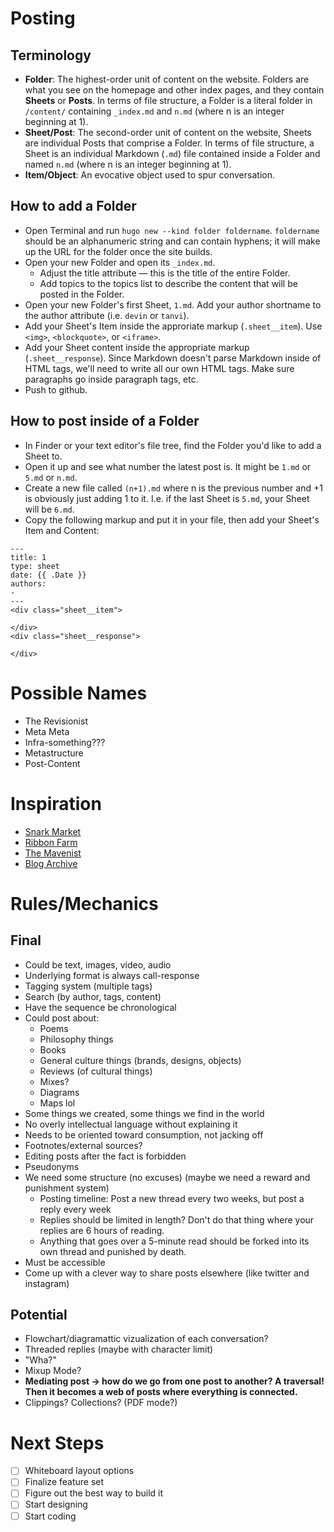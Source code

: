 # Posting
## Terminology
- **Folder**: The highest-order unit of content on the website. Folders are what you see on the homepage and other index pages, and they contain **Sheets** or **Posts**. In terms of file structure, a Folder is a literal folder in `/content/` containing `_index.md` and `n.md` (where n is an integer beginning at 1).
- **Sheet/Post**: The second-order unit of content on the website, Sheets are individual Posts that comprise a Folder. In terms of file structure, a Sheet is an individual Markdown (`.md`) file contained inside a Folder and named `n.md` (where n is an integer beginning at 1).
- **Item/Object**: An evocative object used to spur conversation.

## How to add a Folder
- Open Terminal and run `hugo new --kind folder foldername`. `foldername` should be an alphanumeric string and can contain hyphens; it will make up the URL for the folder once the site builds.
- Open your new Folder and open its `_index.md`.
  - Adjust the title attribute — this is the title of the entire Folder.
  - Add topics to the topics list to describe the content that will be posted in the Folder.
- Open your new Folder's first Sheet, `1.md`. Add your author shortname to the author attribute (i.e. `devin` or `tanvi`).
- Add your Sheet's Item inside the approriate markup (`.sheet__item`). Use `<img>`, `<blockquote>`, or `<iframe>`.
- Add your Sheet content inside the appropriate markup (`.sheet__response`). Since Markdown doesn't parse Markdown inside of HTML tags, we'll need to write all our own HTML tags. Make sure paragraphs go inside paragraph tags, etc.
- Push to github.

## How to post inside of a Folder
- In Finder or your text editor's file tree, find the Folder you'd like to add a Sheet to.
- Open it up and see what number the latest post is. It might be `1.md` or `5.md` or `n.md`.
- Create a new file called `(n+1).md` where n is the previous number and +1 is obviously just adding 1 to it. I.e. if the last Sheet is `5.md`, your Sheet will be `6.md`.
- Copy the following markup and put it in your file, then add your Sheet's Item and Content:
```
---
title: 1
type: sheet
date: {{ .Date }}
authors:
-
---
<div class="sheet__item">
  
</div>
<div class="sheet__response">

</div>
```

# Possible Names
- The Revisionist
- Meta Meta
- Infra-something???
- Metastructure
- Post-Content

# Inspiration
- [Snark Market](http://snarkmarket.com/)
- [Ribbon Farm](https://www.ribbonfarm.com/)
- [The Mavenist](https://web.archive.org/web/20180809163449/http://themavenist.org/)
- [Blog Archive](https://v6.robweychert.com/blog/)

# Rules/Mechanics
## Final
- Could be text, images, video, audio
- Underlying format is always call-response
- Tagging system (multiple tags)
- Search (by author, tags, content)
- Have the sequence be chronological
- Could post about:
  - Poems
  - Philosophy things
  - Books
  - General culture things (brands, designs, objects)
  - Reviews (of cultural things)
  - Mixes?
  - Diagrams
  - Maps lol
- Some things we created, some things we find in the world
- No overly intellectual language without explaining it
- Needs to be oriented toward consumption, not jacking off
- Footnotes/external sources?
- Editing posts after the fact is forbidden
- Pseudonyms
- We need some structure (no excuses) (maybe we need a reward and punishment system)
  - Posting timeline: Post a new thread every two weeks, but post a reply every week
  - Replies should be limited in length? Don't do that thing where your replies are 6 hours of reading.
  - Anything that goes over a 5-minute read should be forked into its own thread and punished by death.
- Must be accessible
- Come up with a clever way to share posts elsewhere (like twitter and instagram)

## Potential
- Flowchart/diagramattic vizualization of each conversation?
- Threaded replies (maybe with character limit)
- "Wha?"
- Mixup Mode?
- **Mediating post -> how do we go from one post to another? A traversal! Then it becomes a web of posts where everything is connected.**
- Clippings? Collections? (PDF mode?)

# Next Steps
- [ ] Whiteboard layout options
- [ ] Finalize feature set
- [ ] Figure out the best way to build it
- [ ] Start designing
- [ ] Start coding
